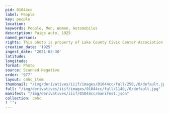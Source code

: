 ```yaml
---
pid: 01044cc
label: People
key: people
location: 
keywords: People, Men, Women, Automobiles
description: Paige auto, 1925
named_persons: 
rights: This photo is property of Lake County Civic Center Association.
creation_date: '1925'
ingest_date: '2021-03-30'
latitude: 
longitude: 
format: Photo
source: Scanned Negative
order: '977'
layout: cmhc_item
thumbnail: "/img/derivatives/iiif/images/01044cc/full/250,/0/default.jpg"
full: "/img/derivatives/iiif/images/01044cc/full/1140,/0/default.jpg"
manifest: "/img/derivatives/iiif/01044cc/manifest.json"
collection: cmhc
! '': 
---
```

